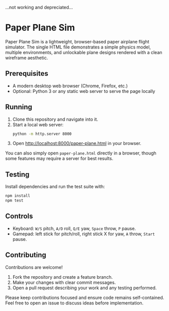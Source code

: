 ...not working and depreciated...

# Paper Plane Sim

Paper Plane Sim is a lightweight, browser-based paper airplane flight simulator. The single HTML file demonstrates a simple physics model, multiple environments, and unlockable plane designs rendered with a clean wireframe aesthetic.

## Prerequisites
- A modern desktop web browser (Chrome, Firefox, etc.)
- Optional: Python 3 or any static web server to serve the page locally

## Running
1. Clone this repository and navigate into it.
2. Start a local web server:
   ```bash
   python -m http.server 8000
   ```
3. Open [http://localhost:8000/paper-plane.html](http://localhost:8000/paper-plane.html) in your browser.

You can also simply open `paper-plane.html` directly in a browser, though some features may require a server for best results.

## Testing
Install dependencies and run the test suite with:

```bash
npm install
npm test
```

## Controls
- Keyboard: `W/S` pitch, `A/D` roll, `Q/E` yaw, `Space` throw, `P` pause.
- Gamepad: left stick for pitch/roll, right stick X for yaw, `A` throw, `Start` pause.

## Contributing
Contributions are welcome!
1. Fork the repository and create a feature branch.
2. Make your changes with clear commit messages.
3. Open a pull request describing your work and any testing performed.

Please keep contributions focused and ensure code remains self-contained. Feel free to open an issue to discuss ideas before implementation.
